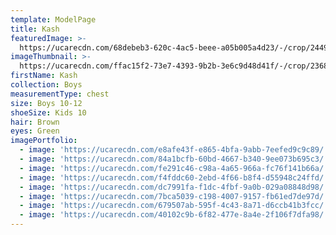 ```yaml
---
template: ModelPage
title: Kash
featuredImage: >-
  https://ucarecdn.com/68debeb3-620c-4ac5-beee-a05b005a4d23/-/crop/2449x1325/0,0/-/preview/
imageThumbnail: >-
  https://ucarecdn.com/ffac15f2-73e7-4393-9b2b-3e6c9d48d41f/-/crop/2368x3201/711,757/-/preview/
firstName: Kash
collection: Boys
measurementType: chest
size: Boys 10-12
shoeSize: Kids 10
hair: Brown
eyes: Green
imagePortfolio:
  - image: 'https://ucarecdn.com/e8afe43f-e865-4bfa-9abb-7eefed9c9c89/'
  - image: 'https://ucarecdn.com/84a1bcfb-60bd-4667-b340-9ee073b695c3/'
  - image: 'https://ucarecdn.com/fe291c46-c98a-4a65-966a-fc76f141b66a/'
  - image: 'https://ucarecdn.com/f4fddc60-2ebd-4f66-b8f4-d55948c24ffd/'
  - image: 'https://ucarecdn.com/dc7991fa-f1dc-4fbf-9a0b-029a08848d98/'
  - image: 'https://ucarecdn.com/7bca5039-c198-4007-9157-fb61ed7de97d/'
  - image: 'https://ucarecdn.com/679507ab-595f-4c43-8a71-d6ccb41b3fcc/'
  - image: 'https://ucarecdn.com/40102c9b-6f82-477e-8a4e-2f106f7dfa98/'
---
```



